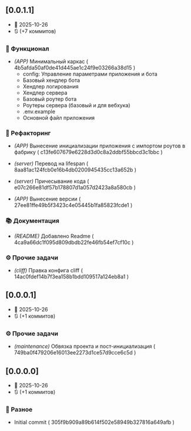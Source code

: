 ## [0.0.1.1]
- 📅 2025-10-26
- 🔃 (+7 коммитов)

### 🚀 Функционал

- *(APP)* Минимальный каркас ( 4b5afda50af0de41d445ae1c24f9e03266a38d15 )
    - config: Управление параметрами приложения и бота
    - Базовый хендлер бота
    - Хендлер логирования
    - Хендлер сервера
    - Базовый роутер бота
    - Роутеры сервера (базовый и для вебхука)
    - .env.example
    - Основной файл приложения


### 🚜 Рефакторинг

- *(APP)* Вынесение инициализации приложения с импортом роутов в фабрику ( c13fe607679e6228d3d0c8a2ddbf55bbcd3c1bbc )

- *(server)* Перевод на lifespan ( 8aa81ac124fcb0e16b4db0200945435cc13a652b )

- *(server)* Причесывание кода ( e07c266e81df57b178807d1a057d2423a8a580cb )

- *(APP)* Вынесение версии ( 27ee81ffe49b5f3423c4e05445b1fa85823fcde1 )


### 📚 Документация

- *(README)* Добавлено Readme ( 4ca9a66dc1f095d809dbdb22fe46fb54ef7cf10c )


### ⚙️ Прочие задачи

- *(cliff)* Правка конфига cliff ( 14ac0fdef14b7f3ea158b1bdd109517a124eb8a1 )

## [0.0.0.1]
- 📅 2025-10-26
- 🔃 (+1 коммитов)

### ⚙️ Прочие задачи

- *(maintenance)* Обвязка проекта и пост-инициализация ( 749ba0f479206e16013ee2273d1ce57d9cce6c5d )

## [0.0.0.0]
- 📅 2025-10-26
- 🔃 (+1 коммитов)

### 💼 Разное

- Initial commit ( 305f9b909a89b614f502e58949b327816a649afb )

